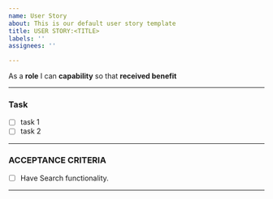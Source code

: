 ```yaml
---
name: User Story
about: This is our default user story template
title: USER STORY:<TITLE>
labels: ''
assignees: ''

---
```


As a **role** I can **capability** so that **received benefit**
***

### Task
- [ ] task 1
- [ ] task 2

***

### ACCEPTANCE CRITERIA
- [ ] Have Search functionality.


***
